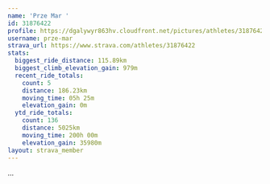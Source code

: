 ```yaml
---
name: 'Prze Mar '
id: 31876422
profile: https://dgalywyr863hv.cloudfront.net/pictures/athletes/31876422/22548952/3/large.jpg
username: prze-mar
strava_url: https://www.strava.com/athletes/31876422
stats:
  biggest_ride_distance: 115.89km
  biggest_climb_elevation_gain: 979m
  recent_ride_totals:
    count: 5
    distance: 186.23km
    moving_time: 05h 25m
    elevation_gain: 0m
  ytd_ride_totals:
    count: 136
    distance: 5025km
    moving_time: 200h 00m
    elevation_gain: 35980m
layout: strava_member
--- 
```

...
